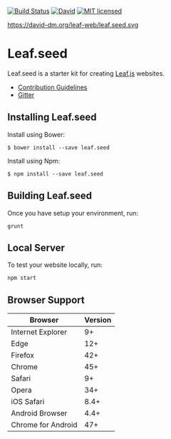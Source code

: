 [![Build Status](https://travis-ci.org/leaf-web/leaf.seed.svg?branch=master)](https://travis-ci.org/leaf-web/leaf.seed)
[![David](https://david-dm.org/leaf-web/leaf.seed.svg)](https://david-dm.org/)
[![MIT licensed](https://img.shields.io/badge/license-MIT-blue.svg)](https://raw.githubusercontent.com/leaf-web/leaf.seed/master/LICENSE)

https://david-dm.org/leaf-web/leaf.seed.svg

# Leaf.seed

Leaf.seed is a starter kit for creating [Leaf.js](https://github.com/leaf-web/leaf.js) websites.

* [Contribution Guidelines](https://github.com/leaf-web/leaf.seed/blob/master/CONTRIBUTING.md)
* [Gitter](https://gitter.im/leaf-js/lobby)

## Installing Leaf.seed

Install using Bower:

	$ bower install --save leaf.seed

Install using Npm:

	$ npm install --save leaf.seed

## Building Leaf.seed

Once you have setup your environment, run:

    grunt

## Local Server

To test your website locally, run:

	npm start

## Browser Support

| Browser            | Version |
| ------------------ | ------- |
| Internet Explorer  | 9+      |
| Edge               | 12+     |
| Firefox            | 42+     |
| Chrome             | 45+     |
| Safari             | 9+      |
| Opera              | 34+     |
| iOS Safari         | 8.4+    |
| Android Browser    | 4.4+    |
| Chrome for Android | 47+     |
